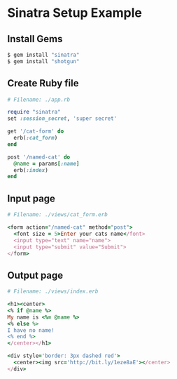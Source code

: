 # Sinatra Setup Example

## Install Gems
```ruby
$ gem install "sinatra"
$ gem install "shotgun"
```

## Create Ruby file
```ruby
# Filename: ./app.rb

require "sinatra"
set :session_secret, 'super secret'

get '/cat-form' do
  erb(:cat_form)
end

post '/named-cat' do
  @name = params[:name]
  erb(:index)
end
```

## Input page
```ruby
# Filename: ./views/cat_form.erb

<form action="/named-cat" method="post">
  <font size = 5>Enter your cats name</font>
  <input type="text" name="name">
  <input type="submit" value="Submit">
</form>
```

## Output page
```ruby
# Filename: ./views/index.erb

<h1><center>
<% if @name %>
My name is <%= @name %>
<% else %>
I have no name!
<% end %>
</center></h1>

<div style='border: 3px dashed red'>
  <center><img src='http://bit.ly/1eze8aE'></center>
</div>
```
